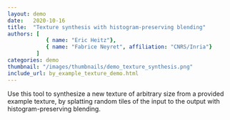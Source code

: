 ```yaml
---
layout: demo
date:   2020-10-16
title:  "Texture synthesis with histogram-preserving blending"
authors: [
            { name: "Eric Heitz"},
            { name: "Fabrice Neyret", affiliation: "CNRS/Inria"}
         ]
categories: demo
thumbnail: "/images/thumbnails/demo_texture_synthesis.png"
include_url: by_example_texture_demo.html
---
```


Use this tool to synthesize a new texture of arbitrary size from a provided example texture, by splatting random tiles of the input to the output with histogram-preserving blending.
